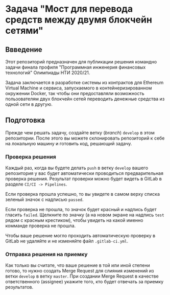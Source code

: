 Задача "Мост для перевода средств между двумя блокчейн сетями"
====

## Ввведение

Этот репозиторий предназначен для публикации решения командно задачи финала профиля "Программная инженерия финансовых технологий" Олимпиады НТИ 2020/21.

Задача заключается в разработке системы из контрактов для Ethereum Virtual Machine и сервиса, запускаемого в контейнеризированном окружении Docker, так чтобы они предоставляли возможность пользователям двух блокчейн сетей переводить денежные средства из одной сети в другую.

## Подготовка

Прежде чем решать задачу, создайте ветку (_branch_) `develop` в этом репозитории. После этого вы можете склонировать репозиторий к себе на локальную машину и готовить код, решающий задачу.

### Проверка решения

Каждый раз, когда вы будете делать `push` в ветку `develop` вашего репозитория у вас будет автоматически проводиться предварительная проверка решения. Результат проверки можно будет видеть в GitLab в разделе `CI/CI -> Pipelines`.

Если проверка прошла успешно, то вы увидете в самом верху списка зеленый значок с надписью `passed`.

Если проверка не прошла, то значок будет красный и надпись будет гласить `failed`. Щелкните по значку (а на новом экране на надпись `test` рядом с красным крестиком), чтобы увидеть на какой именно комманде проверка не прошла.

Чтобы ваше решение могло проходить автоматическую проверку в GitLab не удаляйте и не изменяйте файл `.gitlab-ci.yml`.

### Отправка решения на приемку

Как только вы считате, что ваше решение в той или иной степени готово, то нужно создать Merge Request для слияния изменений из ветки `develop` в ветку `master`. При создании Merge Request в качестве ответственного (assignee) укажите того, кто будет отвечать за приемку результатов.